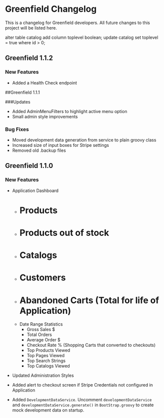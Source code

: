 # Greenfield Changelog

This is a changelog for Greenfield developers.  All future changes to this project will be listed here.


alter table catalog add column toplevel boolean;
update catalog set toplevel = true where id > 0;


## Greenfield 1.1.2

### New Features

* Added a Health Check endpoint




##Greenfield 1.1.1

###Updates
* Added AdminMenuFilters to highlight active menu option
* Small admin style improvements

### Bug Fixes
* Moved development data generation from service to plain groovy class
* Increased size of input boxes for Stripe settings
* Removed old .backup files





## Greenfield 1.1.0

### New Features

* Application Dashboard
	* # Products
	* # Products out of stock
	* # Catalogs
	* # Customers
	* # Abandoned Carts (Total for life of Application)
	* Date Range Statistics
		* Gross Sales $
		* Total Orders
		* Average Order $
		* Checkout Rate % (Shopping Carts that converted to checkouts)
		* Top Products Viewed
		* Top Pages Viewed
		* Top Search Strings
		* Top Catalogs Viewed
		
* Updated Administration Styles
* Added alert to checkout screen if Stripe Credentials not configured in Application
* Added `DevelopmentDataService`.  Uncomment `developmentDataService` and `developmentDataService.generate()` in `BootStrap.groovy` to create mock development data on startup.  
